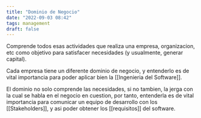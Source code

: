 ```yaml
---
title: "Dominio de Negocio"
date: "2022-09-03 08:42"
tags: management
draft: false
---
```

Comprende todos esas actividades que realiza una empresa, organizacion, etc como objetivo para satisfacer necesidades (y usualmente, generar capital).

Cada empresa tiene un diferente dominio de negocio, y entenderlo es de vital importancia para poder aplicar bien la [[Ingenieria del Software]].

El dominio no solo comprende las necesidades, si no tambien, la jerga con la cual se habla en el negocio en cuestion, por tanto, entenderla es de vital importancia para comunicar un equipo de desarrollo con los [[Stakeholders]], y asi poder obtener los [[requisitos]] del software.